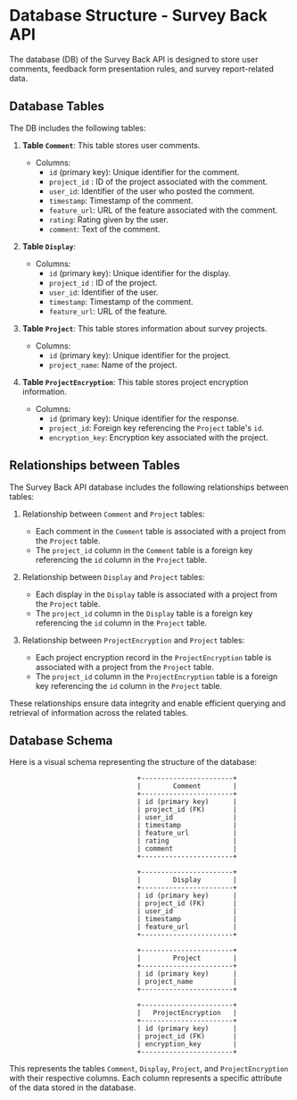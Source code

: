 # Database Structure - Survey Back API

The database (DB) of the Survey Back API is designed to store user comments, feedback form presentation rules, and survey report-related data.

## Database Tables

The DB includes the following tables:

1. **Table `Comment`**: This table stores user comments.

   - Columns:
     - `id` (primary key): Unique identifier for the comment.
     - `project_id` : ID of the project associated with the comment.
     - `user_id`: Identifier of the user who posted the comment.
     - `timestamp`: Timestamp of the comment.
     - `feature_url`: URL of the feature associated with the comment.
     - `rating`: Rating given by the user.
     - `comment`: Text of the comment.

2. **Table `Display`**: 

   - Columns:
     - `id` (primary key): Unique identifier for the display.
     - `project_id` : ID of the project.
     - `user_id`: Identifier of the user.
     - `timestamp`: Timestamp of the comment.
     - `feature_url`: URL of the feature.

3. **Table `Project`**: This table stores information about survey projects.

   - Columns:
     - `id` (primary key): Unique identifier for the project.
     - `project_name`: Name of the project.

4. **Table `ProjectEncryption`**: This table stores project encryption information.

   - Columns:
     - `id` (primary key): Unique identifier for the response.
     - `project_id`: Foreign key referencing the `Project` table's `id`.
     - `encryption_key`: Encryption key associated with the project.

## Relationships between Tables

The Survey Back API database includes the following relationships between tables:

1. Relationship between `Comment` and `Project` tables:
   - Each comment in the `Comment` table is associated with a project from the `Project` table.
   - The `project_id` column in the `Comment` table is a foreign key referencing the `id` column in the `Project` table.

2. Relationship between `Display` and `Project` tables:
   - Each display in the `Display` table is associated with a project from the `Project` table.
   - The `project_id` column in the `Display` table is a foreign key referencing the `id` column in the `Project` table.

3. Relationship between `ProjectEncryption` and `Project` tables:
   - Each project encryption record in the `ProjectEncryption` table is associated with a project from the `Project` table.
   - The `project_id` column in the `ProjectEncryption` table is a foreign key referencing the `id` column in the `Project` table.

These relationships ensure data integrity and enable efficient querying and retrieval of information across the related tables.


## Database Schema

Here is a visual schema representing the structure of the database:

                                    +-----------------------+
                                    |        Comment        |
                                    +-----------------------+
                                    | id (primary key)      |
                                    | project_id (FK)       |
                                    | user_id               |
                                    | timestamp             |
                                    | feature_url           |
                                    | rating                |
                                    | comment               |
                                    +-----------------------+

                                    +-----------------------+
                                    |        Display        |
                                    +-----------------------+
                                    | id (primary key)      |
                                    | project_id (FK)       |
                                    | user_id               |
                                    | timestamp             |
                                    | feature_url           |
                                    +-----------------------+

                                    +-----------------------+
                                    |        Project        |
                                    +-----------------------+
                                    | id (primary key)      |
                                    | project_name          |
                                    +-----------------------+

                                    +-----------------------+
                                    |   ProjectEncryption   |
                                    +-----------------------+
                                    | id (primary key)      |
                                    | project_id (FK)       |
                                    | encryption_key        |
                                    +-----------------------+
                                    
This represents the tables `Comment`, `Display`, `Project`, and `ProjectEncryption` with their respective columns. Each column represents a specific attribute of the data stored in the database.